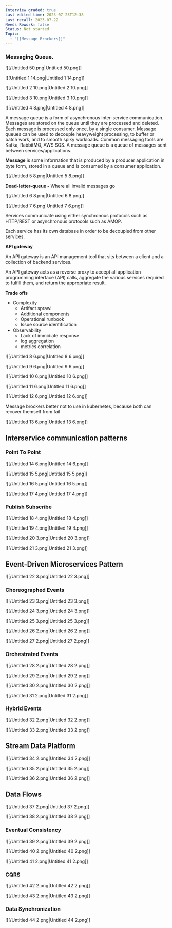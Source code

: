 ```yaml
---
Interview graded: true
Last edited time: 2023-07-23T12:38
Last recall: 2023-07-22
Needs Rework: false
Status: Not started
Topic:
  - "[[Message Brockers]]"
---
```

### **Messaging Queue.**

![[/Untitled 50.png|Untitled 50.png]]

![[Untitled 1 14.png|Untitled 1 14.png]]

  

![[/Untitled 2 10.png|Untitled 2 10.png]]

![[/Untitled 3 10.png|Untitled 3 10.png]]

![[/Untitled 4 8.png|Untitled 4 8.png]]

A message queue is a form of asynchronous inter-service communication. Messages are stored on the queue until they are processed and deleted. Each message is processed only once, by a single consumer. Message queues can be used to decouple heavyweight processing, to buffer or batch work, and to smooth spiky workloads. Common messaging tools are Kafka, RabbitMQ, AWS SQS. A message queue is a queue of messages sent between services/applications.

  

**Message** is some information that is produced by a producer application in byte form, stored in a queue and is consumed by a consumer application.

![[/Untitled 5 8.png|Untitled 5 8.png]]

  

**Dead-letter-queue -** Where all invalid messages go

![[/Untitled 6 8.png|Untitled 6 8.png]]

![[/Untitled 7 6.png|Untitled 7 6.png]]

  

Services communicate using either synchronous protocols such as HTTP/REST or asynchronous protocols such as AMQP.

Each service has its own database in order to be decoupled from other services.

**API gateway**

An API gateway is an API management tool that sits between a client and a collection of backend services.

An API gateway acts as a reverse proxy to accept all application programming interface (API) calls, aggregate the various services required to fulfill them, and return the appropriate result.

**Trade offs**

- Complexity
    - Artifact sprawl
    - Additional components
    - Operational runbook
    - Issue source identification
- Observability
    - Lack of immidiate response
    - log aggregation
    - metrics correlation

![[/Untitled 8 6.png|Untitled 8 6.png]]

![[/Untitled 9 6.png|Untitled 9 6.png]]

![[/Untitled 10 6.png|Untitled 10 6.png]]

![[/Untitled 11 6.png|Untitled 11 6.png]]

![[/Untitled 12 6.png|Untitled 12 6.png]]

Message brockers better not to use in kubernetes, because both can recover themself from fail

![[/Untitled 13 6.png|Untitled 13 6.png]]

  

## Interservice communication patterns

### Point To Point

![[/Untitled 14 6.png|Untitled 14 6.png]]

  

![[/Untitled 15 5.png|Untitled 15 5.png]]

![[/Untitled 16 5.png|Untitled 16 5.png]]

![[/Untitled 17 4.png|Untitled 17 4.png]]

### Publish Subscribe

![[/Untitled 18 4.png|Untitled 18 4.png]]

![[/Untitled 19 4.png|Untitled 19 4.png]]

![[/Untitled 20 3.png|Untitled 20 3.png]]

![[/Untitled 21 3.png|Untitled 21 3.png]]

  

## Event-Driven Microservices Pattern

![[/Untitled 22 3.png|Untitled 22 3.png]]

### Choreographed Events

![[/Untitled 23 3.png|Untitled 23 3.png]]

![[/Untitled 24 3.png|Untitled 24 3.png]]

![[/Untitled 25 3.png|Untitled 25 3.png]]

![[/Untitled 26 2.png|Untitled 26 2.png]]

![[/Untitled 27 2.png|Untitled 27 2.png]]

### Orchestrated Events

![[/Untitled 28 2.png|Untitled 28 2.png]]

![[/Untitled 29 2.png|Untitled 29 2.png]]

![[/Untitled 30 2.png|Untitled 30 2.png]]

![[/Untitled 31 2.png|Untitled 31 2.png]]

### Hybrid Events

![[/Untitled 32 2.png|Untitled 32 2.png]]

![[/Untitled 33 2.png|Untitled 33 2.png]]

## Stream Data Platform

![[/Untitled 34 2.png|Untitled 34 2.png]]

![[/Untitled 35 2.png|Untitled 35 2.png]]

![[/Untitled 36 2.png|Untitled 36 2.png]]

  

## Data Flows

![[/Untitled 37 2.png|Untitled 37 2.png]]

![[/Untitled 38 2.png|Untitled 38 2.png]]

### Eventual Consistency

![[/Untitled 39 2.png|Untitled 39 2.png]]

![[/Untitled 40 2.png|Untitled 40 2.png]]

![[/Untitled 41 2.png|Untitled 41 2.png]]

### CQRS

![[/Untitled 42 2.png|Untitled 42 2.png]]

![[/Untitled 43 2.png|Untitled 43 2.png]]

### Data Synchronization

![[/Untitled 44 2.png|Untitled 44 2.png]]